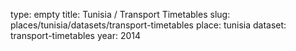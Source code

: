 type: empty
title: Tunisia / Transport Timetables
slug: places/tunisia/datasets/transport-timetables
place: tunisia
dataset: transport-timetables
year: 2014
